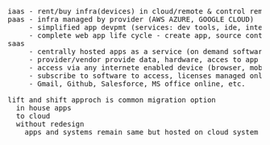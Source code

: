 
<pre>
iaas - rent/buy infra(devices) in cloud/remote & control remotely
paas - infra managed by provider (AWS AZURE, GOOGLE CLOUD)
     - simplified app devpmt (services: dev tools, ide, intell services, app analytics, dbs)
     - complete web app life cycle - create app, source control, testing, automated deployment tools
saas
     - centrally hosted apps as a service (on demand software)
     - provider/vendor provide data, hardware, acces to app security, availability & performance 
     - access via any internete enabled device (browser, mobile), or native client - onedrive
     - subscribe to software to access, licenses managed online, pay only if use
     - Gmail, Github, Salesforce, MS office online, etc.

lift and shift approch is common migration option
  in house apps
  to cloud
  without redesign
    apps and systems remain same but hosted on cloud system
</pre>
